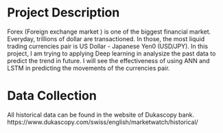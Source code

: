 <h1>Project Description</h1>
Forex (Foreign exchange market ) is one of the biggest financial market. Everyday, trillions of dollar are transactioned. 
In those, the most liquid trading currencies pair is US Dollar - Japanese Yen0 (USD/JPY). 
In this project, I am trying to applying Deep learning in analysize the past data to predict the trend in future.
I will see the effectiveness of using ANN and LSTM in predicting the movements of the currencies pair.
<h1>Data Collection</h1>
All historical data can be found in the website of Dukascopy bank. https://www.dukascopy.com/swiss/english/marketwatch/historical/
